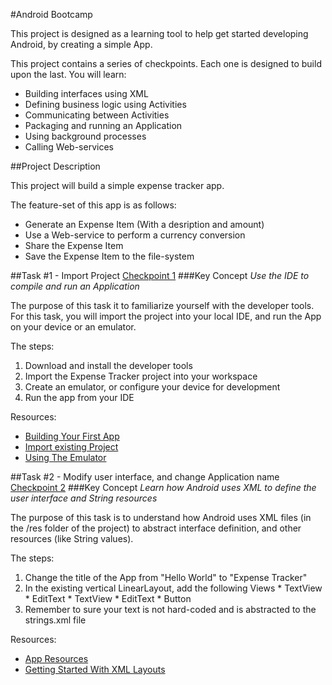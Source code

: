 #Android Bootcamp

This project is designed as a learning tool to help get started developing Android, by creating a simple App.

This project contains a series of checkpoints.  Each one is designed to build upon the last.  You will learn:

  - Building interfaces using XML
  - Defining business logic using Activities
  - Communicating between Activities
  - Packaging and running an Application
  - Using background processes
  - Calling Web-services
  
##Project Description

This project will build a simple expense tracker app.  

The feature-set of this app is as follows:

  - Generate an Expense Item (With a desription and amount)
  - Use a Web-service to perform a currency conversion
  - Share the Expense Item
  - Save the Expense Item to the file-system

##Task #1 - Import Project [Checkpoint 1]
###Key Concept
*Use the IDE to compile and run an Application*

The purpose of this task it to familiarize yourself with the developer tools.  For this task, you will import the project into your local IDE, and run the App on your device or an emulator.

The steps:
  1. Download and install the developer tools
  2. Import the Expense Tracker project into your workspace
  3. Create an emulator, or configure your device for development
  4. Run the app from your IDE

Resources:
  - [Building Your First App]
  - [Import existing Project]
  - [Using The Emulator]  
  
##Task #2 - Modify user interface, and change Application name [Checkpoint 2]
###Key Concept
*Learn how Android uses XML to define the user interface and String resources*

The purpose of this task is to understand how Android uses XML files (in the /res folder of the project) to abstract interface definition, and other resources (like String values). 

The steps:
  1. Change the title of the App from "Hello World" to "Expense Tracker"
  2. In the existing vertical LinearLayout, add the following Views
    * TextView
    * EditText
    * TextView
    * EditText
    * Button
  4. Remember to sure your text is not hard-coded and is abstracted to the strings.xml file

Resources:
  - [App Resources]
  - [Getting Started With XML Layouts]    
  
  
[Checkpoint 1]:https://github.com/mwolfson/AndroidBootcamp/commit/6c5c05126be74812988f361bd1f3ef5397ad6119
[Checkpoint 2]:https://github.com/mwolfson/AndroidBootcamp/commit/3de3cdd39201fb66ab9007122e673c56f0514e4f
[Building Your First App]:http://developer.android.com/training/basics/firstapp/index.html
[Import existing Project]:http://stackoverflow.com/questions/2231474/how-to-import-existing-android-project-into-eclipse
[Using The Emulator]:http://developer.android.com/tools/devices/emulator.html
[App Resources]:http://developer.android.com/guide/topics/resources/index.html
[Getting Started With XML Layouts]:http://code.tutsplus.com/tutorials/getting-started-with-xml-layouts--mobile-12749